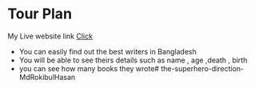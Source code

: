 # Tour Plan

My Live website link [Click](https://amazing-lamarr-c077a1.netlify.app)

- You can easily find out the best writers in Bangladesh
- You will be able to see theirs details such as name , age ,death , birth 
- you can see how many books they wrote#   t h e - s u p e r h e r o - d i r e c t i o n - M d R o k i b u l H a s a n  
 